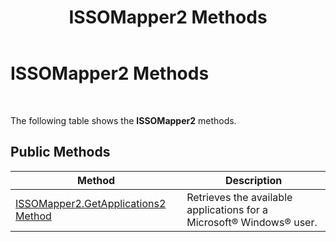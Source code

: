 ﻿---
title: ISSOMapper2 Methods
TOCTitle: ISSOMapper2 Methods
ms:assetid: a5c3c03a-e4f8-411d-8f5b-3bc28c4599da
ms:mtpsurl: https://msdn.microsoft.com/library/Aa745854(v=BTS.80)
ms:contentKeyID: 51530292
ms.date: 08/30/2017
mtps_version: v=BTS.80
---

# ISSOMapper2 Methods

 

The following table shows the **ISSOMapper2** methods.

## Public Methods

<table>
<thead>
<tr class="header">
<th>Method</th>
<th>Description</th>
</tr>
</thead>
<tbody>
<tr class="odd">
<td><a href="issomapper2-getapplications2-method.md">ISSOMapper2.GetApplications2 Method</a></td>
<td>Retrieves the available applications for a Microsoft® Windows® user.</td>
</tr>
</tbody>
</table>

